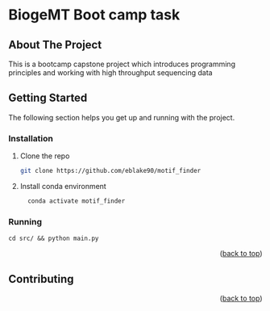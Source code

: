 # BiogeMT Boot camp task


<!-- ABOUT THE PROJECT -->
## About The Project

This is a bootcamp capstone project which introduces programming principles and working with high throughput sequencing data


<!-- GETTING STARTED -->
## Getting Started

The following section helps you get up and running with the project.


### Installation


1. Clone the repo
   ```sh
   git clone https://github.com/eblake90/motif_finder
   ```
2. Install conda environment
   ```sh
     conda activate motif_finder
   ```
### Running

```shell
cd src/ && python main.py
```

<p align="right">(<a href="#readme-top">back to top</a>)</p>



[//]: # (<!-- USAGE EXAMPLES -->)

[//]: # (## Usage)

[//]: # ()
[//]: # (Use this space to show useful examples of how a project can be used. Additional screenshots, code examples and demos work well in this space. You may also link to more resources.)

[//]: # ()
[//]: # (_For more examples, please refer to the [Documentation]&#40;https://example.com&#41;_)

[//]: # ()
[//]: # (<p align="right">&#40;<a href="#readme-top">back to top</a>&#41;</p>)



<!-- CONTRIBUTING -->
## Contributing



<p align="right">(<a href="#readme-top">back to top</a>)</p>